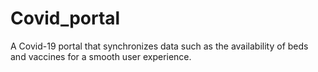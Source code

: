 # Covid_portal
A Covid-19 portal that synchronizes data such as the availability of beds and vaccines for a smooth user experience.
